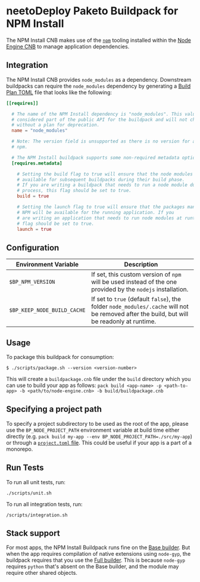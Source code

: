 # neetoDeploy Paketo Buildpack for NPM Install

The NPM Install CNB makes use of the [`npm`](https://www.npmjs.com/) tooling
installed within the [Node Engine CNB](https://github.com/paketo-buildpacks/node-engine)
to manage application dependencies.


## Integration

The NPM Install CNB provides `node_modules` as a dependency. Downstream
buildpacks can require the `node_modules` dependency by generating a [Build
Plan TOML](https://github.com/buildpacks/spec/blob/master/buildpack.md#build-plan-toml)
file that looks like the following:

```toml
[[requires]]

  # The name of the NPM Install dependency is "node_modules". This value is
  # considered part of the public API for the buildpack and will not change
  # without a plan for deprecation.
  name = "node_modules"

  # Note: The version field is unsupported as there is no version for a set of
  # npm.

  # The NPM Install buildpack supports some non-required metadata options.
  [requires.metadata]

    # Setting the build flag to true will ensure that the node modules are
    # available for subsequent buildpacks during their build phase.
    # If you are writing a buildpack that needs to run a node module during its build
    # process, this flag should be set to true.
    build = true

    # Setting the launch flag to true will ensure that the packages managed by
    # NPM will be available for the running application. If you
    # are writing an application that needs to run node modules at runtime, this
    # flag should be set to true.
    launch = true
```

## Configuration

| Environment Variable        | Description                                                                                                                                                               |
|-----------------------------|---------------------------------------------------------------------------------------------------------------------------------------------------------------------------|
| `$BP_NPM_VERSION`           | If set, this custom version of `npm` will be used instead of the one provided by the `nodejs` installation.                                                               |
| `$BP_KEEP_NODE_BUILD_CACHE` | If set to `true` (default `false`), the folder `node_modules/.cache` will not be removed after the build, but will be readonly at runtime.                                |

## Usage

To package this buildpack for consumption:

```
$ ./scripts/package.sh --version <version-number>
```

This will create a `buildpackage.cnb` file under the `build` directory which you
can use to build your app as follows:
`pack build <app-name> -p <path-to-app> -b <path/to/node-engine.cnb> -b build/buildpackage.cnb`

## Specifying a project path

To specify a project subdirectory to be used as the root of the app, please use
the `BP_NODE_PROJECT_PATH` environment variable at build time either directly
(e.g. `pack build my-app --env BP_NODE_PROJECT_PATH=./src/my-app`) or through a
[`project.toml`
file](https://github.com/buildpacks/spec/blob/main/extensions/project-descriptor.md).
This could be useful if your app is a part of a monorepo.

## Run Tests

To run all unit tests, run:
```
./scripts/unit.sh
```

To run all integration tests, run:
```
/scripts/integration.sh
```

## Stack support

For most apps, the NPM Install Buildpack runs fine on the [Base
builder](https://github.com/paketo-buildpacks/stacks#metadata-for-paketo-buildrun-stack-images).
But when the app requires compilation of native extensions using `node-gyp`,
the buildpack requires that you use the [Full
builder](https://github.com/paketo-buildpacks/stacks#metadata-for-paketo-buildrun-stack-images).
This is because `node-gyp` requires `python` that's absent on the Base builder,
and the module may require other shared objects.
